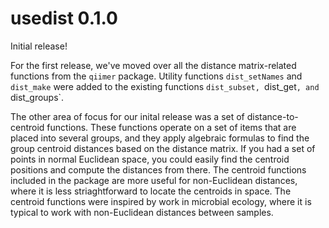 # usedist 0.1.0

Initial release!

For the first release, we've moved over all the distance matrix-related
functions from the `qiimer` package.  Utility functions `dist_setNames` and
`dist_make` were added to the existing functions `dist_subset, `dist_get`, and
`dist_groups`.

The other area of focus for our inital release was a set of distance-to-centroid
functions.  These functions operate on a set of items that are placed into
several groups, and they apply algebraic formulas to find the group centroid
distances based on the distance matrix.  If you had a set of points in normal
Euclidean space, you could easily find the centroid positions and compute the
distances from there.  The centroid functions included in the package are more
useful for non-Euclidean distances, where it is less striaghtforward to locate
the centroids in space.  The centroid functions were inspired by work in
microbial ecology, where it is typical to work with non-Euclidean distances
between samples.
